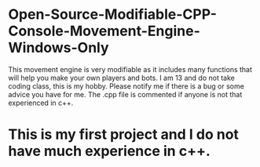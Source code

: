 # Open-Source-Modifiable-CPP-Console-Movement-Engine-Windows-Only
This movement engine is very modifiable as it includes many functions that will help you make your own players and bots. I am 13 and do not take coding class, this is my hobby. Please notify me if there is a bug or some advice you have for me. The .cpp file is commented if anyone is not that experienced in c++.

# This is my first project and I do not have much experience in c++.
